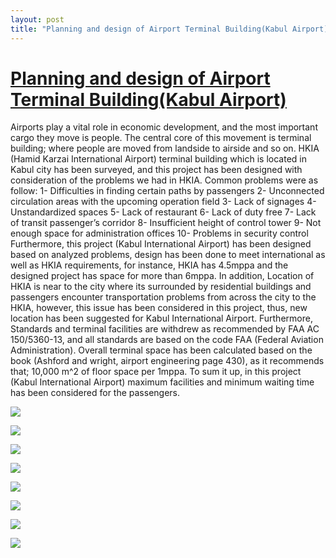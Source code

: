 ```yaml
---
layout: post
title: "Planning and design of Airport Terminal Building(Kabul Airport)"
---
```

# [Planning and design of Airport Terminal Building(Kabul Airport)](http://www.archiprix.org/2019/?project=4242)
Airports play a vital role in economic development, and the most important cargo they move is people.
The central core of this movement is terminal building; where people are moved from landside to airside and so on.
HKIA (Hamid Karzai International Airport) terminal building which is located in Kabul city has been surveyed, and this project has been designed with consideration of the problems we had in HKIA.
Common problems were as follow:
1-	Difficulties in finding certain paths by passengers
2-	Unconnected circulation areas with the upcoming operation field
3-	Lack of signages
4-	Unstandardized spaces
5-	Lack of restaurant
6-	Lack of duty free
7-	Lack of transit passenger’s corridor
8-	Insufficient height of control tower
9-	Not enough space for administration offices
10-	Problems in security control
Furthermore, this project (Kabul International Airport) has been designed based on analyzed problems, design has been done to meet international as well as HKIA requirements, for instance, HKIA has 4.5mppa and the designed project has space for more than 6mppa.
In addition, Location of HKIA is near to the city where its surrounded by residential buildings and passengers encounter transportation problems from across the city to the HKIA, however, this issue has been considered in this project, thus, new location has been suggested for Kabul International Airport.
Furthermore, Standards and terminal facilities are withdrew as recommended by FAA AC 150/5360-13, and all standards are based on the code FAA (Federal Aviation Administration).
Overall terminal space has been calculated based on the book (Ashford and wright, airport engineering page 430), as it recommends that; 10,000 m^2 of floor space per 1mppa.
To sum it up, in this project (Kabul International Airport) maximum facilities and minimum waiting time has been considered for the passengers.
 



![]({{site.url}}/images/P19-3098_7627_blowup.jpg)

![]({{site.url}}/images/P19-3098_2141_blowup.jpg)

![]({{site.url}}/images/P19-3098_7626_blowup.jpg)

![]({{site.url}}/images/P19-3098_7620_blowup.jpg)

![]({{site.url}}/images/P19-3098_7624_blowup.jpg)

![]({{site.url}}/images/P19-3098_1325_blowup.jpg)

![]({{site.url}}/images/P19-3098_1324_blowup.jpg)

![]({{site.url}}/images/P19-3098_9366_blowup.jpg)